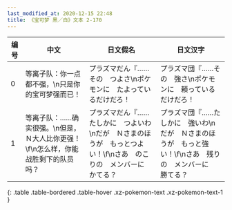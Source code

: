 ```yaml
---
last_modified_at: 2020-12-15 22:48
title: 《宝可梦 黑／白》文本 2-170
---
```

| 编号 | 中文 | 日文假名 | 日文汉字 |
| ---- | ---- | ---- | --- |
| 0 | 等离子队：你一点都不强，\n只是你的宝可梦强而已！ | プラズマだん『……その　つよさ\nポケモンに　たよっているだけだろ！ | プラズマ団『……その　強さ\nポケモンに　頼っているだけだろ！ |
| 1 | 等离子队：……确实很强。\n但是，Ｎ大人比你更强！\f\n怎么样，你能战胜剩下的队员吗？ | プラズマだん『……たしかに　つよいわ\nだが　Ｎさまのほうが　もっとつよい！\f\nさあ　のこりの　メンバーに　かてる？ | プラズマ団『……たしかに　強いわ\nだが　Ｎさまのほうが　もっと強い！\f\nさあ　残りの　メンバーに　勝てる？ |
{: .table .table-bordered .table-hover .xz-pokemon-text .xz-pokemon-text-1 }